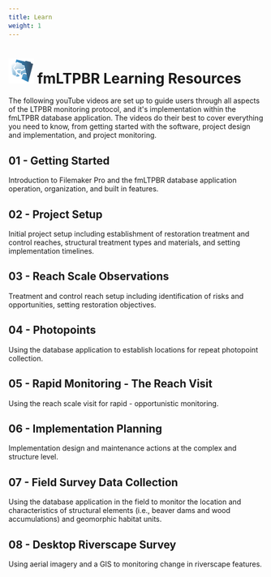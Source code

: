 ```yaml
---
title: Learn
weight: 1
---
```


<h1><img src="assets/images/fmLTPBR-50.png">  fmLTPBR Learning Resources</h1>
The following youTube videos are set up to guide users through all aspects of the LTPBR monitoring protocol, and it's implementation within the fmLTPBR database application. The videos do their best to cover everything you need to know, from getting started with the software, project design and implementation, and project monitoring.

## 01 - Getting Started

Introduction to Filemaker Pro and the fmLTPBR database application operation, organization, and built in features.

## 02 - Project Setup

Initial project setup including establishment of restoration treatment and control reaches, structural treatment types and materials, and setting implementation timelines.

## 03 - Reach Scale Observations

Treatment and control reach setup including identification of risks and opportunities, setting restoration objectives.

## 04 - Photopoints

Using the database application to establish locations for repeat photopoint collection.

## 05 - Rapid Monitoring - The Reach Visit

Using the reach scale visit for rapid - opportunistic monitoring.

## 06 - Implementation Planning

Implementation design and maintenance actions at the complex and structure level.

## 07 - Field Survey Data Collection

Using the database application in the field to monitor the location and characteristics of structural elements (i.e., beaver dams and wood accumulations) and geomorphic habitat units.

## 08 - Desktop Riverscape Survey

Using aerial imagery and a GIS to monitoring change in riverscape features.